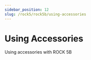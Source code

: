 ```yaml
---
sidebar_position: 12
slug: /rock5/rock5b/using-accessories
---
```


# Using Accessories

Using accessories with ROCK 5B

<DocCardList />
